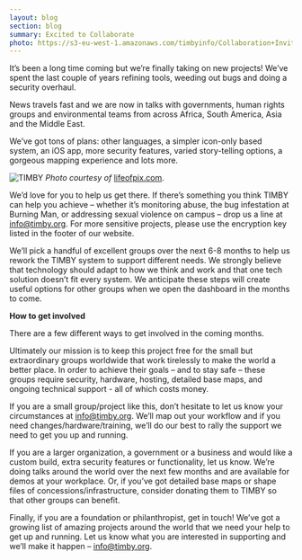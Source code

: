 ```yaml
--- 
layout: blog 
section: blog 
summary: Excited to Collaborate
photo: https://s3-eu-west-1.amazonaws.com/timbyinfo/Collaboration+Invitation/picjumbo.com_HNCK7388.jpg
---
```


It’s been a long time coming but we’re finally taking on new projects! We’ve spent the last couple of years refining tools, weeding out bugs and doing a security overhaul.
 
News travels fast and we are now in talks with governments, human rights groups and environmental teams from across Africa, South America, Asia and the Middle East.

We’ve got tons of plans: other languages, a simpler icon-only based system, an iOS app, more security features, varied story-telling options, a gorgeous mapping experience and lots more.

![TIMBY](https://s3-eu-west-1.amazonaws.com/timbyinfo/Collaboration+Invitation/2015-05-Life-of-Pix-free-stock-photos-montain-iphone-arm-jordanmcqueen.jpg)
*Photo courtesy of* [lifeofpix.com](http://www.lifeofpix.com/).
 
We’d love for you to help us get there. If there’s something you think TIMBY can help you achieve – whether it’s monitoring abuse, the bug infestation at Burning Man, or addressing sexual violence on campus – drop us a line at info@timby.org. For more sensitive projects, please use the encryption key listed in the footer of our website.
 
We’ll pick a handful of excellent groups over the next 6-8 months to help us rework the TIMBY system to support different needs. We strongly believe that technology should adapt to how we think and work and that one tech solution doesn’t fit every system. We anticipate these steps will create useful options for other groups when we open the dashboard in the months to come.
 

**How to get involved**
 
There are a few different ways to get involved in the coming months.

Ultimately our mission is to keep this project free for the small but extraordinary groups worldwide that work tirelessly to make the world a better place. In order to achieve their goals – and to stay safe – these groups require security, hardware, hosting, detailed base maps, and ongoing technical support - all of which costs money.
 
If you are a small group/project like this, don’t hesitate to let us know your circumstances at info@timby.org. We’ll map out your workflow and if you need changes/hardware/training, we’ll do our best to rally the support we need to get you up and running.

If you are a larger organization, a government or a business and would like a custom build, extra security features or functionality, let us know. We’re doing talks around the world over the next few months and are available for demos at your workplace. Or, if you’ve got detailed base maps or shape files of concessions/infrastructure, consider donating them to TIMBY so that other groups can benefit. 
 
Finally, if you are a foundation or philanthropist, get in touch! We’ve got a growing list of amazing projects around the world that we need your help to get up and running. Let us know what you are interested in supporting and we’ll make it happen – info@timby.org.
 
